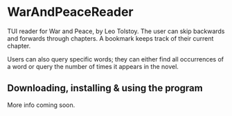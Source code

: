 # WarAndPeaceReader
TUI reader for War and Peace, by Leo Tolstoy. The user can skip backwards and forwards through chapters. A bookmark keeps track of their current chapter. 

Users can also query specific words; they can either find all occurrences of a word or query the number of times it appears in the novel.

## Downloading, installing & using the program

More info coming soon.
